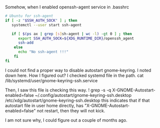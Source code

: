 Somehow, when I enabled openssh-agent service in .basshrc
```bash
# Ubuntu for ssh-agent
if [ -z "$SSH_AUTH_SOCK" ] ; then
   systemctl --user start ssh-agent

   if [ $(ps ax | grep [s]sh-agent | wc -l) -gt 0 ] ; then
      export SSH_AUTH_SOCK=${XDG_RUNTIME_DIR}/openssh_agent
      ssh-add
    else
      echo "No ssh-agent !!!"
    fi
fi
```
I could not find a proper way to disable autostart gnome-keyring.
I noted down here. How I figured out?
I checked systemd file in the path.
 cat /lib/systemd/user/gnome-keyring-ssh.service

 Then, I saw this file is checking this way.
 ! grep -s -q X-GNOME-Autostart-enabled=false ~/.config/autostart/gnome-keyring-ssh.desktop /etc/xdg/autostart/gnome-keyring-ssh.desktop
 this indicates that if that autostart file in user home directly, has "X-GNOME-Autostart-enabled=false" not restart, then they will not kick.

I am not sure why, I could figure out a couple of months ago.
